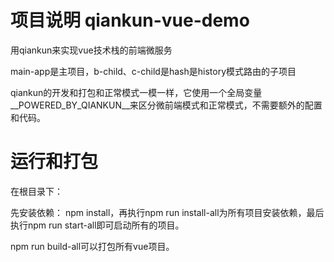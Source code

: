 
# 项目说明 qiankun-vue-demo
用qiankun来实现vue技术栈的前端微服务

main-app是主项目，b-child、c-child是hash是history模式路由的子项目

qiankun的开发和打包和正常模式一模一样，它使用一个全局变量__POWERED_BY_QIANKUN__来区分微前端模式和正常模式，不需要额外的配置和代码。


# 运行和打包
在根目录下：

先安装依赖： npm install，再执行npm run install-all为所有项目安装依赖，最后执行npm run start-all即可启动所有的项目。

npm run build-all可以打包所有vue项目。